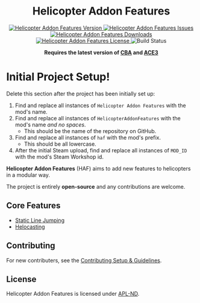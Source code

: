 <!-- If you want to make changes to this README, you need to also modify the README.md in the docs folder as well -->

<h1 align="center">Helicopter Addon Features</h1>
<p align="center">
    <a href="https://github.com/DartRuffian/HelicopterAddonFeatures/releases/latest">
        <img src="https://img.shields.io/badge/Version-0.0.0.0-blue?style=flat-square" alt="Helicopter Addon Features Version">
    </a>
    <a href="https://github.com/DartRuffian/HelicopterAddonFeatures/issues">
        <img src="https://img.shields.io/github/issues-raw/DartRuffian/HelicopterAddonFeatures.svg?style=flat-square&label=Issues" alt="Helicopter Addon Features Issues">
    </a>
    <a href="https://steamcommunity.com/sharedfiles/filedetails/?id=MOD_ID">
        <img src="https://img.shields.io/steam/downloads/MOD_ID.svg?style=flat-square&label=Downloads" alt="Helicopter Addon Features Downloads">
    </a>
    <a href="https://github.com/DartRuffian/HelicopterAddonFeatures/blob/master/LICENSE">
        <img src="https://img.shields.io/badge/License-APL ND-red?style=flat-square" alt="Helicopter Addon Features License">
    </a>
    <img src="https://img.shields.io/github/actions/workflow/status/DartRuffian/HelicopterAddonFeatures/Hemtt.yml?style=flat-square&label=Build" alt="Build Status">
</p>

<p align="center">
    <b>Requires the latest version of <a href="https://github.com/CBATeam/CBA_A3/releases/latest">CBA</a> and <a href="https://github.com/acemod/ACE3/releases/latest">ACE3</a></b>
</p>

# Initial Project Setup!
Delete this section after the project has been initially set up:
1. Find and replace all instances of `Helicopter Addon Features` with the mod's name.
2. Find and replace all instances of `HelicopterAddonFeatures` with the mod's name *and no spaces*.
   - This should be the name of the repository on GitHub.
3. Find and replace all instances of `haf` with the mod's prefix.
   - This should be all lowercase.
4. After the initial Steam upload, find and replace all instances of `MOD_ID` with the mod's Steam Workshop id.

**Helicopter Addon Features** (HAF) aims to add new features to helicopters in a modular way.

The project is entirely **open-source** and any contributions are welcome.

## Core Features
- [Static Line Jumping](./docs/features/staticline-feature.md)
- [Helocasting](./docs/features/helocast-feature.md)

## Contributing
For new contributers, see the [Contributing Setup & Guidelines](./.github/CONTRIBUTING.md).

## License
Helicopter Addon Features is licensed under [APL-ND](./LICENSE.md).
